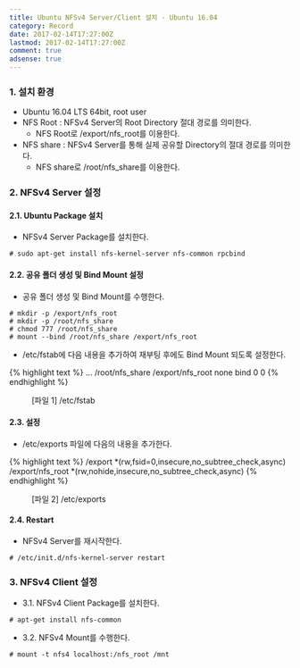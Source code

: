 ```yaml
---
title: Ubuntu NFSv4 Server/Client 설치 - Ubuntu 16.04
category: Record
date: 2017-02-14T17:27:00Z
lastmod: 2017-02-14T17:27:00Z
comment: true
adsense: true
---
```


### 1. 설치 환경

* Ubuntu 16.04 LTS 64bit, root user
* NFS Root : NFSv4 Server의 Root Directory 절대 경로를 의미한다.
  * NFS Root로 /export/nfs_root를 이용한다.
* NFS share : NFSv4 Server를 통해 실제 공유할 Directory의 절대 경로를 의미한다.
  * NFS share로 /root/nfs_share를 이용한다.

### 2. NFSv4 Server 설정

#### 2.1. Ubuntu Package 설치

* NFSv4 Server Package를 설치한다.

~~~
# sudo apt-get install nfs-kernel-server nfs-common rpcbind
~~~

#### 2.2. 공유 폴더 생성 및 Bind Mount 설정

* 공유 폴더 생성 및 Bind Mount를 수행한다.

~~~
# mkdir -p /export/nfs_root
# mkdir -p /root/nfs_share
# chmod 777 /root/nfs_share
# mount --bind /root/nfs_share /export/nfs_root
~~~

* /etc/fstab에 다음 내용을 추가하여 재부팅 후에도 Bind Mount 되도록 설정한다.

{% highlight text %}
...
/root/nfs_share /export/nfs_root none bind  0  0
{% endhighlight %}
<figure>
<figcaption class="caption">[파일 1] /etc/fstab</figcaption>
</figure>

#### 2.3. 설정

* /etc/exports 파일에 다음의 내용을 추가한다.

{% highlight text %}
/export               *(rw,fsid=0,insecure,no_subtree_check,async)
/export/nfs_root      *(rw,nohide,insecure,no_subtree_check,async)
{% endhighlight %}
<figure>
<figcaption class="caption">[파일 2] /etc/exports</figcaption>
</figure>

#### 2.4. Restart

* NFSv4 Server를 재시작한다.

~~~
# /etc/init.d/nfs-kernel-server restart
~~~

### 3. NFSv4 Client 설정

* 3.1. NFSv4 Client Package를 설치한다.

~~~
# apt-get install nfs-common
~~~

* 3.2. NFSv4 Mount를 수행한다.

~~~
# mount -t nfs4 localhost:/nfs_root /mnt
~~~
